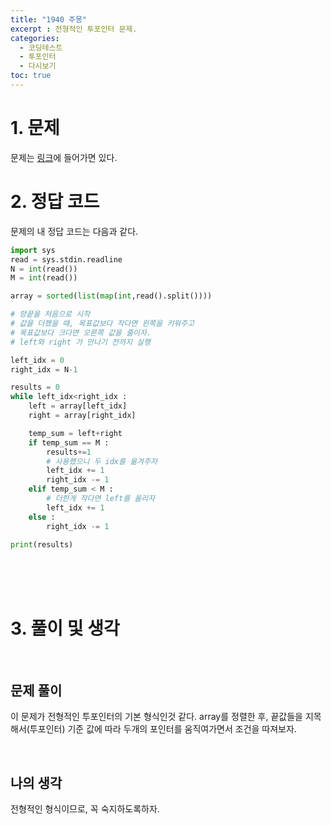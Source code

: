 ```yaml
---
title: "1940 주몽"
excerpt : 전형적인 투포인터 문제.
categories:
  - 코딩테스트
  - 투포인터
  - 다시보기
toc: true
---
```

  
# 1. 문제
문제는 [링크](https://www.acmicpc.net/problem/1940)에 들어가면 있다.

# 2. 정답 코드

문제의 내 정답 코드는 다음과 같다.

```python
import sys
read = sys.stdin.readline
N = int(read())
M = int(read())

array = sorted(list(map(int,read().split())))

# 양끝을 처음으로 시작
# 값을 더했을 때, 목표값보다 작다면 왼쪽을 키워주고
# 목표값보다 크다면 오른쪽 값을 줄이자.
# left와 right 가 만나기 전까지 실행

left_idx = 0
right_idx = N-1

results = 0
while left_idx<right_idx :
    left = array[left_idx]
    right = array[right_idx]

    temp_sum = left+right
    if temp_sum == M :
        results+=1
        # 사용했으니 두 idx를 옮겨주자
        left_idx += 1
        right_idx -= 1
    elif temp_sum < M :
        # 더한게 작다면 left를 올리자
        left_idx += 1
    else :
        right_idx -= 1

print(results)

```

<br/><br/><br/>

# 3. 풀이 및 생각

<br/>

## 문제 풀이

이 문제가 전형적인 투포인터의 기본 형식인것 같다. array를 정렬한 후, 끝값들을 지목해서(투포인터) 기준 값에 따라 
두개의 포인터를 움직여가면서 조건을 따져보자.


<br/> 

## 나의 생각

전형적인 형식이므로, 꼭 숙지하도록하자.